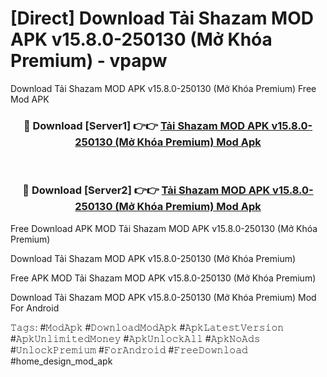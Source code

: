 # [Direct] Download Tải Shazam MOD APK v15.8.0-250130 (Mở Khóa Premium) - vpapw
Download Tải Shazam MOD APK v15.8.0-250130 (Mở Khóa Premium) Free Mod APK

<div align="center">
<h3>🔴 Download [Server1] 👉👉 <a href="https://apk-comot.site?title=Tải_Shazam_MOD_APK_v15.8.0-250130_(Mở_Khóa_Premium)">Tải Shazam MOD APK v15.8.0-250130 (Mở Khóa Premium) Mod Apk</a></h3><br>

<h3>🔴 Download [Server2] 👉👉 <a href="https://apk-comot.site?title=Tải_Shazam_MOD_APK_v15.8.0-250130_(Mở_Khóa_Premium)">Tải Shazam MOD APK v15.8.0-250130 (Mở Khóa Premium) Mod Apk</a></h3>
</div>


Free Download APK MOD Tải Shazam MOD APK v15.8.0-250130 (Mở Khóa Premium)

Download Tải Shazam MOD APK v15.8.0-250130 (Mở Khóa Premium) 

Free APK MOD Tải Shazam MOD APK v15.8.0-250130 (Mở Khóa Premium) 

Download Tải Shazam MOD APK v15.8.0-250130 (Mở Khóa Premium) Mod For Android

𝚃𝚊𝚐𝚜: #𝙼𝚘𝚍𝙰𝚙𝚔 #𝙳𝚘𝚠𝚗𝚕𝚘𝚊𝚍𝙼𝚘𝚍𝙰𝚙𝚔 #𝙰𝚙𝚔𝙻𝚊𝚝𝚎𝚜𝚝𝚅𝚎𝚛𝚜𝚒𝚘𝚗 #𝙰𝚙𝚔𝚄𝚗𝚕𝚒𝚖𝚒𝚝𝚎𝚍𝙼𝚘𝚗𝚎𝚢 #𝙰𝚙𝚔𝚄𝚗𝚕𝚘𝚌𝚔𝙰𝚕𝚕 #𝙰𝚙𝚔𝙽𝚘𝙰𝚍𝚜 #𝚄𝚗𝚕𝚘𝚌𝚔𝙿𝚛𝚎𝚖𝚒𝚞𝚖 #𝙵𝚘𝚛𝙰𝚗𝚍𝚛𝚘𝚒𝚍 #𝙵𝚛𝚎𝚎𝙳𝚘𝚠𝚗𝚕𝚘𝚊𝚍 #home_design_mod_apk